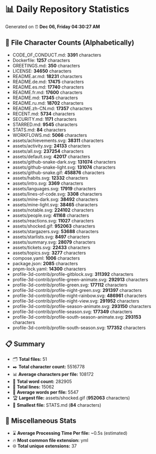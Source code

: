 # 📊 Daily Repository Statistics
Generated on ⏰ **Dec 06, Friday 04:30:27 AM**

## 📂 File Character Counts (Alphabetically)
- CODE_OF_CONDUCT.md: **3391** characters
- Dockerfile: **1257** characters
- GREETINGS.md: **350** characters
- LICENSE: **34650** characters
- README.ar.md: **18231** characters
- README.de.md: **17475** characters
- README.es.md: **17740** characters
- README.fr.md: **17600** characters
- README.md: **17345** characters
- README.ru.md: **18702** characters
- README.zh-CN.md: **17357** characters
- RECENT.md: **5734** characters
- SECURITY.md: **1171** characters
- STARRED.md: **9545** characters
- STATS.md: **84** characters
- WORKFLOWS.md: **5066** characters
- assets/achievements.svg: **38311** characters
- assets/activity.svg: **24133** characters
- assets/all.svg: **237254** characters
- assets/default.svg: **42017** characters
- assets/github-snake-dark.svg: **131074** characters
- assets/github-snake-light.svg: **131074** characters
- assets/github-snake.gif: **458876** characters
- assets/habits.svg: **12332** characters
- assets/intro.svg: **3369** characters
- assets/languages.svg: **17919** characters
- assets/lines-of-code.svg: **3308** characters
- assets/mine-dark.svg: **38492** characters
- assets/mine-light.svg: **38465** characters
- assets/notable.svg: **224102** characters
- assets/people.svg: **41168** characters
- assets/reactions.svg: **11027** characters
- assets/shocked.gif: **952063** characters
- assets/stargazers.svg: **53688** characters
- assets/starlists.svg: **8497** characters
- assets/summary.svg: **28079** characters
- assets/tickets.svg: **22433** characters
- assets/topics.svg: **3277** characters
- compose.yaml: **1006** characters
- package.json: **2085** characters
- pnpm-lock.yaml: **14300** characters
- profile-3d-contrib/profile-gitblock.svg: **311392** characters
- profile-3d-contrib/profile-green-animate.svg: **292913** characters
- profile-3d-contrib/profile-green.svg: **177112** characters
- profile-3d-contrib/profile-night-green.svg: **291397** characters
- profile-3d-contrib/profile-night-rainbow.svg: **486961** characters
- profile-3d-contrib/profile-night-view.svg: **291952** characters
- profile-3d-contrib/profile-season-animate.svg: **293150** characters
- profile-3d-contrib/profile-season.svg: **177349** characters
- profile-3d-contrib/profile-south-season-animate.svg: **293153** characters
- profile-3d-contrib/profile-south-season.svg: **177352** characters

## 📋 Summary
- 🗂️ **Total files:** 51
- ✒️ **Total character count:** 5516778
- 📊 **Average characters per file:** 108172
- 📝 **Total word count:** 282905
- 🧾 **Total lines:** 15062
- 📐 **Average words per file:** 5547
- 🏆 **Largest file:** assets/shocked.gif (**952063** characters)
- 🥉 **Smallest file:** STATS.md (**84** characters)

## 🌟 Miscellaneous Stats
- ⌛ **Average Processing Time Per file:** ~0.5s (estimated)
- 🔥 **Most common file extension:** yml
- 🌐 **Total unique extensions:** 37
